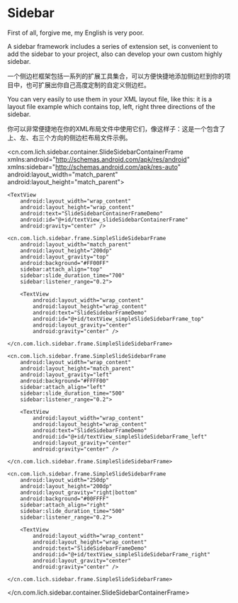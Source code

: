 # Sidebar
First of all, forgive me, my English is very poor.

A sidebar framework includes a series of extension set, is convenient to add the sidebar to your project, also can develop your own custom highly sidebar.

一个侧边栏框架包括一系列的扩展工具集合，可以方便快捷地添加侧边栏到你的项目中，也可扩展出你自己高度定制的自定义侧边栏。

You can very easily to use them in your XML layout file, like this: it is a layout file example which contains  top, left, right three directions of the sidebar.

你可以非常便捷地在你的XML布局文件中使用它们，像这样子：这是一个包含了上、左、右三个方向的侧边栏布局文件示例。

<?xml version="1.0" encoding="utf-8"?>
<cn.com.lich.sidebar.container.SlideSidebarContainerFrame
    xmlns:android="http://schemas.android.com/apk/res/android"
    xmlns:sidebar="http://schemas.android.com/apk/res-auto"
    android:layout_width="match_parent"
    android:layout_height="match_parent">

    <TextView
        android:layout_width="wrap_content"
        android:layout_height="wrap_content"
        android:text="SlideSidebarContainerFrameDemo"
        android:id="@+id/textView_slideSidebarContainerFrame"
        android:gravity="center" />

    <cn.com.lich.sidebar.frame.SimpleSlideSidebarFrame
        android:layout_width="match_parent"
        android:layout_height="200dp"
        android:layout_gravity="top"
        android:background="#FF00FF"
        sidebar:attach_align="top"
        sidebar:slide_duration_time="700"
        sidebar:listener_range="0.2">

        <TextView
            android:layout_width="wrap_content"
            android:layout_height="wrap_content"
            android:text="SlideSidebarFrameDemo"
            android:id="@+id/textView_simpleSlideSidebarFrame_top"
            android:layout_gravity="center"
            android:gravity="center" />

    </cn.com.lich.sidebar.frame.SimpleSlideSidebarFrame>

    <cn.com.lich.sidebar.frame.SimpleSlideSidebarFrame
        android:layout_width="wrap_content"
        android:layout_height="match_parent"
        android:layout_gravity="left"
        android:background="#FFFF00"
        sidebar:attach_align="left"
        sidebar:slide_duration_time="500"
        sidebar:listener_range="0.2">

        <TextView
            android:layout_width="wrap_content"
            android:layout_height="wrap_content"
            android:text="SlideSidebarFrameDemo"
            android:id="@+id/textView_simpleSlideSidebarFrame_left"
            android:layout_gravity="center"
            android:gravity="center" />

    </cn.com.lich.sidebar.frame.SimpleSlideSidebarFrame>

    <cn.com.lich.sidebar.frame.SimpleSlideSidebarFrame
        android:layout_width="250dp"
        android:layout_height="200dp"
        android:layout_gravity="right|bottom"
        android:background="#00FFFF"
        sidebar:attach_align="right"
        sidebar:slide_duration_time="500"
        sidebar:listener_range="0.2">

        <TextView
            android:layout_width="wrap_content"
            android:layout_height="wrap_content"
            android:text="SlideSidebarFrameDemo"
            android:id="@+id/textView_simpleSlideSidebarFrame_right"
            android:layout_gravity="center"
            android:gravity="center" />

    </cn.com.lich.sidebar.frame.SimpleSlideSidebarFrame>

</cn.com.lich.sidebar.container.SlideSidebarContainerFrame>
